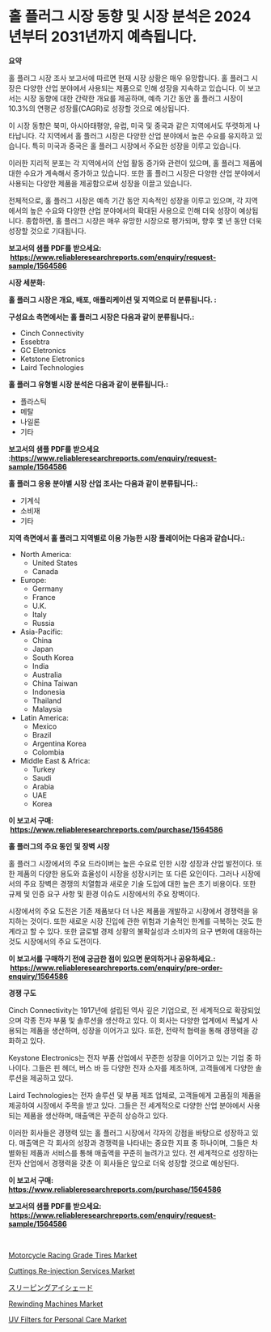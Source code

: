 <p><h1>홀 플러그 시장 동향 및 시장 분석은 2024년부터 2031년까지 예측됩니다.</h1></p><p><strong>요약</strong></p>
<p><p>홀 플러그 시장 조사 보고서에 따르면 현재 시장 상황은 매우 유망합니다. 홀 플러그 시장은 다양한 산업 분야에서 사용되는 제품으로 인해 성장을 지속하고 있습니다. 이 보고서는 시장 동향에 대한 간략한 개요를 제공하며, 예측 기간 동안 홀 플러그 시장이 10.3%의 연평균 성장률(CAGR)로 성장할 것으로 예상됩니다.</p><p>이 시장 동향은 북미, 아시아태평양, 유럽, 미국 및 중국과 같은 지역에서도 뚜렷하게 나타납니다. 각 지역에서 홀 플러그 시장은 다양한 산업 분야에서 높은 수요를 유지하고 있습니다. 특히 미국과 중국은 홀 플러그 시장에서 주요한 성장을 이루고 있습니다.</p><p>이러한 지리적 분포는 각 지역에서의 산업 활동 증가와 관련이 있으며, 홀 플러그 제품에 대한 수요가 계속해서 증가하고 있습니다. 또한 홀 플러그 시장은 다양한 산업 분야에서 사용되는 다양한 제품을 제공함으로써 성장을 이끌고 있습니다.</p><p>전체적으로, 홀 플러그 시장은 예측 기간 동안 지속적인 성장을 이루고 있으며, 각 지역에서의 높은 수요와 다양한 산업 분야에서의 확대된 사용으로 인해 더욱 성장이 예상됩니다. 종합하면, 홀 플러그 시장은 매우 유망한 시장으로 평가되며, 향후 몇 년 동안 더욱 성장할 것으로 기대됩니다.</p></p>
<p><strong>보고서의 샘플 PDF를 받으세요: &nbsp;<a href="https://www.reliableresearchreports.com/enquiry/request-sample/1564586">https://www.reliableresearchreports.com/enquiry/request-sample/1564586</a></strong></p>
<p><strong>시장 세분화:</strong></p>
<p><strong> 홀 플러그 시장은 개요, 배포, 애플리케이션 및 지역으로 더 분류됩니다. :</strong></p>
<p><strong>구성요소 측면에서는 홀 플러그 시장은 다음과 같이 분류됩니다.:</strong></p>
<p><ul><li>Cinch Connectivity</li><li>Essebtra</li><li>GC Eletronics</li><li>Ketstone Eletronics</li><li>Laird Technologies</li></ul></p>
<p><strong> 홀 플러그 유형별 시장 분석은 다음과 같이 분류됩니다.:</strong></p>
<p><ul><li>플라스틱</li><li>메탈</li><li>나일론</li><li>기타</li></ul></p>
<p><strong>보고서의 샘플 PDF를 받으세요 :<a href="https://www.reliableresearchreports.com/enquiry/request-sample/1564586">https://www.reliableresearchreports.com/enquiry/request-sample/1564586</a></strong></p>
<p><strong> 홀 플러그 응용 분야별 시장 산업 조사는 다음과 같이 분류됩니다.:</strong></p>
<p><ul><li>기계식</li><li>소비재</li><li>기타</li></ul></p>
<p><strong>지역 측면에서 홀 플러그 지역별로 이용 가능한 시장 플레이어는 다음과 같습니다.:</strong></p>
<p><ul>
    <li>
        North America:
        <ul>
            <li>United States</li>
            <li>Canada</li>
        </ul>
    </li>
    <li>
        Europe:
        <ul>
            <li>Germany</li>
            <li>France</li>
            <li>U.K.</li>
            <li>Italy</li>
            <li>Russia</li>
        </ul>
    </li>
    <li>
        Asia-Pacific:
        <ul>
            <li>China</li>
            <li>Japan</li>
            <li>South Korea</li>
            <li>India</li>
            <li>Australia</li>
            <li>China Taiwan</li>
            <li>Indonesia</li>
            <li>Thailand</li>
            <li>Malaysia</li>
        </ul>
    </li>
    <li>
        Latin America:
        <ul>
            <li>Mexico</li>
            <li>Brazil</li>
            <li>Argentina Korea</li>
            <li>Colombia</li>
        </ul>
    </li>
    <li>
        Middle East & Africa:
        <ul>
            <li>Turkey</li>
            <li>Saudi</li>
            <li>Arabia</li>
            <li>UAE</li>
            <li>Korea</li>
        </ul>
    </li>
    </ul></p>
<p><strong>이 보고서 구매: &nbsp;<a href="https://www.reliableresearchreports.com/purchase/1564586">https://www.reliableresearchreports.com/purchase/1564586</a></strong></p>
<p><strong>홀 플러그의 주요 동인 및 장벽 시장</strong></p>
<p><p>홀 플러그 시장에서의 주요 드라이버는 높은 수요로 인한 시장 성장과 산업 발전이다. 또한 제품의 다양한 용도와 효율성이 시장을 성장시키는 또 다른 요인이다. 그러나 시장에서의 주요 장벽은 경쟁의 치열함과 새로운 기술 도입에 대한 높은 초기 비용이다. 또한 규제 및 인증 요구 사항 및 환경 이슈도 시장에서의 주요 장벽이다.</p><p>시장에서의 주요 도전은 기존 제품보다 더 나은 제품을 개발하고 시장에서 경쟁력을 유지하는 것이다. 또한 새로운 시장 진입에 관한 위험과 기술적인 한계를 극복하는 것도 한계라고 할 수 있다. 또한 글로벌 경제 상황의 불확실성과 소비자의 요구 변화에 대응하는 것도 시장에서의 주요 도전이다.</p></p>
<p><strong>이 보고서를 구매하기 전에 궁금한 점이 있으면 문의하거나 공유하세요.: &nbsp;<a href="https://www.reliableresearchreports.com/enquiry/pre-order-enquiry/1564586">https://www.reliableresearchreports.com/enquiry/pre-order-enquiry/1564586</a></strong></p>
<p><strong>경쟁 구도</strong></p>
<p><p>Cinch Connectivity는 1917년에 설립된 역사 깊은 기업으로, 전 세계적으로 확장되었으며 각종 전자 부품 및 솔루션을 생산하고 있다. 이 회사는 다양한 업계에서 폭넓게 사용되는 제품을 생산하며, 성장을 이어가고 있다. 또한, 전략적 협력을 통해 경쟁력을 강화하고 있다.</p><p>Keystone Electronics는 전자 부품 산업에서 꾸준한 성장을 이어가고 있는 기업 중 하나이다. 그들은 핀 헤더, 버스 바 등 다양한 전자 소자를 제조하며, 고객들에게 다양한 솔루션을 제공하고 있다.</p><p>Laird Technologies는 전자 솔루션 및 부품 제조 업체로, 고객들에게 고품질의 제품을 제공하여 시장에서 주목을 받고 있다. 그들은 전 세계적으로 다양한 산업 분야에서 사용되는 제품을 생산하며, 매출액은 꾸준히 상승하고 있다.</p><p>이러한 회사들은 경쟁력 있는 홀 플러그 시장에서 각자의 강점을 바탕으로 성장하고 있다. 매출액은 각 회사의 성장과 경쟁력을 나타내는 중요한 지표 중 하나이며, 그들은 차별화된 제품과 서비스를 통해 매출액을 꾸준히 늘려가고 있다. 전 세계적으로 성장하는 전자 산업에서 경쟁력을 갖춘 이 회사들은 앞으로 더욱 성장할 것으로 예상된다.</p></p>
<p><strong>이 보고서 구매: &nbsp; <a href="https://www.reliableresearchreports.com/purchase/1564586">https://www.reliableresearchreports.com/purchase/1564586</a></strong></p>
<p><strong>보고서의 샘플 PDF를 받으세요: &nbsp;<a href="https://www.reliableresearchreports.com/enquiry/request-sample/1564586">https://www.reliableresearchreports.com/enquiry/request-sample/1564586</a></strong><strong></strong></p>
<p>&nbsp;</p>
<p><p><a href="https://boundless-drawbridge-702.notion.site/Motorcycle-Racing-Grade-Tires-Market-Research-Report-Forecasted-for-Period-from-2024-2031-by-Mark-df364bffa89343fab3a17659f829e24f">Motorcycle Racing Grade Tires Market</a></p><p><a href="https://issuu.com/reportprime-2/docs/cuttings-re-injection-services-market-size-2030.pp">Cuttings Re-injection Services Market</a></p><p><a href="https://medium.com/@briaabshire64/%E3%82%A2%E3%82%A4%E3%83%9E%E3%82%B9%E3%82%AF%E5%B8%82%E5%A0%B4%E3%81%AE%E3%83%88%E3%83%AC%E3%83%B3%E3%83%89%E3%81%A8%E5%B8%82%E5%A0%B4%E5%88%86%E6%9E%90%E3%81%AF-2024%E5%B9%B4%E3%81%8B%E3%82%892031%E5%B9%B4%E3%81%BE%E3%81%A7%E3%81%AE%E6%9C%9F%E9%96%93%E3%81%AB%E4%BA%88%E6%B8%AC%E3%81%95%E3%82%8C%E3%81%A6%E3%81%84%E3%81%BE%E3%81%99-58c9e7fc6df0">スリーピングアイシェード</a></p><p><a href="https://view.publitas.com/reportprime-1/rewinding-machines-market-size-global-industry-overview-market-segmentation-and-forecast-2024-to-2031/">Rewinding Machines Market</a></p><p><a href="https://github.com/bmorecock/Market-Research-Report-List-2/blob/main/uv-filters-for-personal-care-market.md">UV Filters for Personal Care Market</a></p></p>